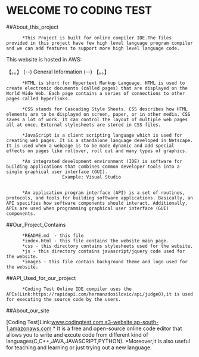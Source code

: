 WELCOME TO CODING TEST
=======================

##About_this_project

          *This Project is built for online compiler IDE.The files provided in this project have few high level language program compiler and we can add features to support more high level language code.

This website is hosted in AWS:
        
【｡｡】 (--) General Information (--) 【｡｡】 

          *HTML is short for Hypertext Markup Language. HTML is used to create electronic documents (called pages) that are displayed on the World Wide Web. Each page contains a series of connections to other pages called hyperlinks.

          *CSS stands for Cascading Style Sheets. CSS describes how HTML elements are to be displayed on screen, paper, or in other media. CSS saves a lot of work. It can control the layout of multiple web pages all at once. External stylesheets are stored in CSS files.

          *JavaScript is a client scripting language which is used for creating web pages. It is a standalone language developed in Netscape. It is used when a webpage is to be made dynamic and add special effects on pages like rollover, roll out and many types of graphics.

          *An integrated development environment (IDE) is software for building applications that combines common developer tools into a single graphical user interface (GUI).
                         Example: Visual Studio

     
          *An application program interface (API) is a set of routines, protocols, and tools for building software applications. Basically, an API specifies how software components should interact. Additionally, APIs are used when programming graphical user interface (GUI) components.   

##Our_Project_Contains

          *README.md  - this file
          *index.html - this file contains the website main page.
          *css - this directory contains stylesheets used for the website.
          *js - this directory contains javascript/jquery code used for the website.
          *images - this file contain background theme and logo used for the website.

##API_Used_for_our_project     

          *Coding Test Online IDE compiler uses the APIs(Link:https://rapidapi.com/hermanzdosilovic/api/judge0),it is used for executing the source code by the users.     

##About_our_site

[Coding Test]Link:www.codingtest.com.s3-website.ap-south-1.amazonaws.com
              * It is a free and open-source online code editor that allows you to write and excute  code from different kind of languages(C,C++,JAVA,JAVASCRIPT,PYTHON).
              *Moreover,it is also useful for teaching and learning or just trying out a new language.
